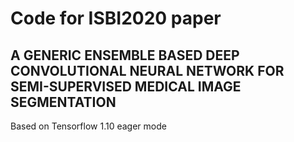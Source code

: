 # **Code for ISBI2020 paper** #
## **A GENERIC ENSEMBLE BASED DEEP CONVOLUTIONAL NEURAL NETWORK FOR SEMI-SUPERVISED MEDICAL IMAGE SEGMENTATION** ##

Based on Tensorflow 1.10 eager mode
